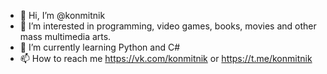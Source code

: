 - 👋 Hi, I’m @konmitnik
- 👀 I’m interested in programming, video games, books, movies and other mass multimedia arts.
- 🌱 I’m currently learning Python and C#
- 📫 How to reach me https://vk.com/konmitnik or https://t.me/konmitnik

<!---
konmitnik/konmitnik is a ✨ special ✨ repository because its `README.md` (this file) appears on your GitHub profile.
You can click the Preview link to take a look at your changes.
--->

